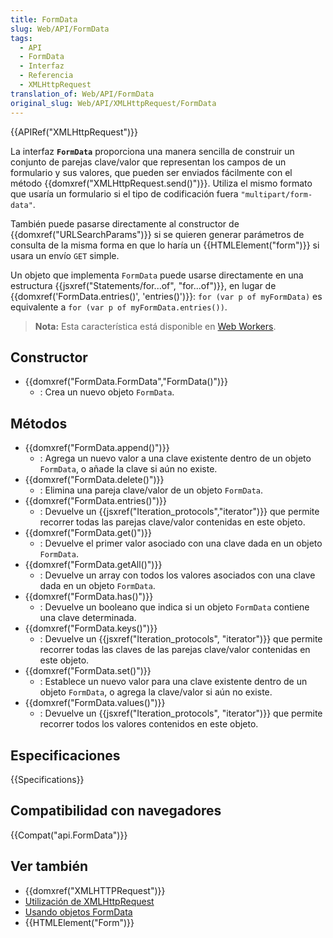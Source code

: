 ```yaml
---
title: FormData
slug: Web/API/FormData
tags:
  - API
  - FormData
  - Interfaz
  - Referencia
  - XMLHttpRequest
translation_of: Web/API/FormData
original_slug: Web/API/XMLHttpRequest/FormData
---
```


{{APIRef("XMLHttpRequest")}}

La interfaz **`FormData`** proporciona una manera sencilla de construir un conjunto de parejas clave/valor que representan los campos de un formulario y sus valores, que pueden ser enviados fácilmente con el método {{domxref("XMLHttpRequest.send()")}}. Utiliza el mismo formato que usaría un formulario si el tipo de codificación fuera `"multipart/form-data"`.

También puede pasarse directamente al constructor de {{domxref("URLSearchParams")}} si se quieren generar parámetros de consulta de la misma forma en que lo haría un {{HTMLElement("form")}} si usara un envío `GET` simple.

Un objeto que implementa `FormData` puede usarse directamente en una estructura {{jsxref("Statements/for...of", "for...of")}}, en lugar de {{domxref('FormData.entries()', 'entries()')}}: `for (var p of myFormData)` es equivalente a `for (var p of myFormData.entries())`.

> **Nota:** Esta característica está disponible en [Web Workers](/es/docs/Web/API/Web_Workers_API).

## Constructor

- {{domxref("FormData.FormData","FormData()")}}
  - : Crea un nuevo objeto `FormData`.

## Métodos

- {{domxref("FormData.append()")}}
  - : Agrega un nuevo valor a una clave existente dentro de un objeto `FormData`, o añade la clave si aún no existe.
- {{domxref("FormData.delete()")}}
  - : Elimina una pareja clave/valor de un objeto `FormData`.
- {{domxref("FormData.entries()")}}
  - : Devuelve un {{jsxref("Iteration_protocols","iterator")}} que permite recorrer todas las parejas clave/valor contenidas en este objeto.
- {{domxref("FormData.get()")}}
  - : Devuelve el primer valor asociado con una clave dada en un objeto `FormData`.
- {{domxref("FormData.getAll()")}}
  - : Devuelve un array con todos los valores asociados con una clave dada en un objeto `FormData`.
- {{domxref("FormData.has()")}}
  - : Devuelve un booleano que indica si un objeto `FormData` contiene una clave determinada.
- {{domxref("FormData.keys()")}}
  - : Devuelve un {{jsxref("Iteration_protocols", "iterator")}} que permite recorrer todas las claves de las parejas clave/valor contenidas en este objeto.
- {{domxref("FormData.set()")}}
  - : Establece un nuevo valor para una clave existente dentro de un objeto `FormData`, o agrega la clave/valor si aún no existe.
- {{domxref("FormData.values()")}}
  - : Devuelve un {{jsxref("Iteration_protocols", "iterator")}} que permite recorrer todos los valores contenidos en este objeto.

## Especificaciones

{{Specifications}}

## Compatibilidad con navegadores

{{Compat("api.FormData")}}

## Ver también

- {{domxref("XMLHTTPRequest")}}
- [Utilización de XMLHttpRequest](/en/DOM/XMLHttpRequest/Using_XMLHttpRequest)
- [Usando objetos FormData](/es/docs/Web/Guide/Usando_Objetos_FormData)
- {{HTMLElement("Form")}}
